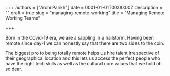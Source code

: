 +++
authors = ["Arohi Parikh"]
date = 0001-01-01T00:00:00Z
description = ""
draft = true
slug = "managing-remote-working"
title = "Managing Remote Working Teams"

+++


Born in the Covid-19 era, we are a sappling in a hailstorm. Having been remote since day-1 we can honestly say that there are two sides to the coin.

The biggest pro to being totally remote helps us hire talent irrespective of their geographical location and this lets us access the perfect people who have the right tech skills as well as the cultural core values that we hold oh so dear.








